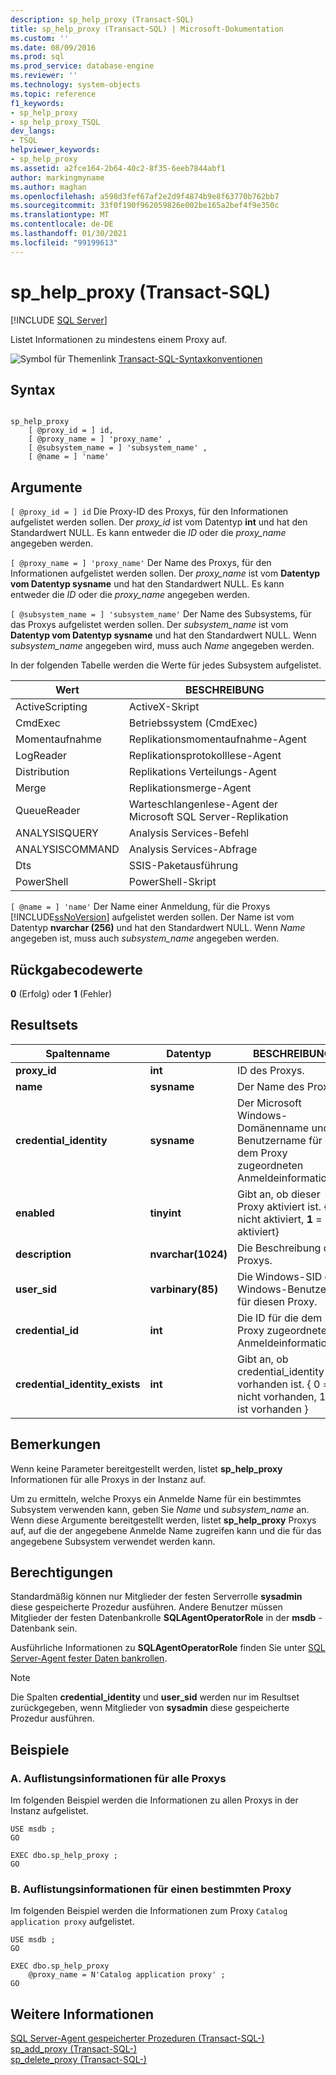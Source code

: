 ```yaml
---
description: sp_help_proxy (Transact-SQL)
title: sp_help_proxy (Transact-SQL) | Microsoft-Dokumentation
ms.custom: ''
ms.date: 08/09/2016
ms.prod: sql
ms.prod_service: database-engine
ms.reviewer: ''
ms.technology: system-objects
ms.topic: reference
f1_keywords:
- sp_help_proxy
- sp_help_proxy_TSQL
dev_langs:
- TSQL
helpviewer_keywords:
- sp_help_proxy
ms.assetid: a2fce164-2b64-40c2-8f35-6eeb7844abf1
author: markingmyname
ms.author: maghan
ms.openlocfilehash: a598d3fef67af2e2d9f4874b9e8f63770b762bb7
ms.sourcegitcommit: 33f0f190f962059826e002be165a2bef4f9e350c
ms.translationtype: MT
ms.contentlocale: de-DE
ms.lasthandoff: 01/30/2021
ms.locfileid: "99199613"
---
```

# <a name="sp_help_proxy-transact-sql"></a>sp_help_proxy (Transact-SQL)
[!INCLUDE [SQL Server](../../includes/applies-to-version/sqlserver.md)]

  Listet Informationen zu mindestens einem Proxy auf.  
  
 ![Symbol für Themenlink](../../database-engine/configure-windows/media/topic-link.gif "Symbol für Themenlink") [Transact-SQL-Syntaxkonventionen](../../t-sql/language-elements/transact-sql-syntax-conventions-transact-sql.md)  
  
## <a name="syntax"></a>Syntax  
  
```  
  
sp_help_proxy   
    [ @proxy_id = ] id,  
    [ @proxy_name = ] 'proxy_name' ,  
    [ @subsystem_name = ] 'subsystem_name' ,  
    [ @name = ] 'name'  
```  
  
## <a name="arguments"></a>Argumente  
`[ @proxy_id = ] id` Die Proxy-ID des Proxys, für den Informationen aufgelistet werden sollen. Der *proxy_id* ist vom Datentyp **int** und hat den Standardwert NULL. Es kann entweder die *ID* oder die *proxy_name* angegeben werden.  
  
`[ @proxy_name = ] 'proxy_name'` Der Name des Proxys, für den Informationen aufgelistet werden sollen. Der *proxy_name* ist vom **Datentyp vom Datentyp sysname** und hat den Standardwert NULL. Es kann entweder die *ID* oder die *proxy_name* angegeben werden.  
  
`[ @subsystem_name = ] 'subsystem_name'` Der Name des Subsystems, für das Proxys aufgelistet werden sollen. Der *subsystem_name* ist vom **Datentyp vom Datentyp sysname** und hat den Standardwert NULL. Wenn *subsystem_name* angegeben wird, muss auch *Name* angegeben werden.  
  
 In der folgenden Tabelle werden die Werte für jedes Subsystem aufgelistet.  
  
|Wert|BESCHREIBUNG|  
|-----------|-----------------|  
|ActiveScripting|ActiveX-Skript|  
|CmdExec|Betriebssystem (CmdExec)|  
|Momentaufnahme|Replikationsmomentaufnahme-Agent|  
|LogReader|Replikationsprotokolllese-Agent|  
|Distribution|Replikations Verteilungs-Agent|  
|Merge|Replikationsmerge-Agent|  
|QueueReader|Warteschlangenlese-Agent der Microsoft SQL Server-Replikation|  
|ANALYSISQUERY|Analysis Services-Befehl|  
|ANALYSISCOMMAND|Analysis Services-Abfrage|  
|Dts|SSIS-Paketausführung|  
|PowerShell|PowerShell-Skript|  
  
`[ @name = ] 'name'` Der Name einer Anmeldung, für die Proxys [!INCLUDE[ssNoVersion](../../includes/ssnoversion-md.md)] aufgelistet werden sollen. Der Name ist vom Datentyp **nvarchar (256)** und hat den Standardwert NULL. Wenn *Name* angegeben ist, muss auch *subsystem_name* angegeben werden.  
  
## <a name="return-code-values"></a>Rückgabecodewerte  
 **0** (Erfolg) oder **1** (Fehler)  
  
## <a name="result-sets"></a>Resultsets  
  
|Spaltenname|Datentyp|BESCHREIBUNG|  
|-----------------|---------------|-----------------|  
|**proxy_id**|**int**|ID des Proxys.|  
|**name**|**sysname**|Der Name des Proxys.|  
|**credential_identity**|**sysname**|Der Microsoft Windows-Domänenname und -Benutzername für die dem Proxy zugeordneten Anmeldeinformationen.|  
|**enabled**|**tinyint**|Gibt an, ob dieser Proxy aktiviert ist. { **0** = nicht aktiviert, **1** = aktiviert}|  
|**description**|**nvarchar(1024)**|Die Beschreibung des Proxys.|  
|**user_sid**|**varbinary(85)**|Die Windows-SID des Windows-Benutzers für diesen Proxy.|  
|**credential_id**|**int**|Die ID für die dem Proxy zugeordneten Anmeldeinformationen.|  
|**credential_identity_exists**|**int**|Gibt an, ob credential_identity vorhanden ist. { 0 = ist nicht vorhanden, 1 = ist vorhanden }|  
  
## <a name="remarks"></a>Bemerkungen  
 Wenn keine Parameter bereitgestellt werden, listet **sp_help_proxy** Informationen für alle Proxys in der Instanz auf.  
  
 Um zu ermitteln, welche Proxys ein Anmelde Name für ein bestimmtes Subsystem verwenden kann, geben Sie *Name* und *subsystem_name* an. Wenn diese Argumente bereitgestellt werden, listet **sp_help_proxy** Proxys auf, auf die der angegebene Anmelde Name zugreifen kann und die für das angegebene Subsystem verwendet werden kann.  
  
## <a name="permissions"></a>Berechtigungen  
 Standardmäßig können nur Mitglieder der festen Serverrolle **sysadmin** diese gespeicherte Prozedur ausführen. Andere Benutzer müssen Mitglieder der festen Datenbankrolle **SQLAgentOperatorRole** in der **msdb** -Datenbank sein.  
  
 Ausführliche Informationen zu **SQLAgentOperatorRole** finden Sie unter [SQL Server-Agent fester Daten bankrollen](../../ssms/agent/sql-server-agent-fixed-database-roles.md).  
  
> [!NOTE]  
>  Die Spalten **credential_identity** und **user_sid** werden nur im Resultset zurückgegeben, wenn Mitglieder von **sysadmin** diese gespeicherte Prozedur ausführen.  
  
## <a name="examples"></a>Beispiele  
  
### <a name="a-listing-information-for-all-proxies"></a>A. Auflistungsinformationen für alle Proxys  
 Im folgenden Beispiel werden die Informationen zu allen Proxys in der Instanz aufgelistet.  
  
```  
USE msdb ;  
GO  
  
EXEC dbo.sp_help_proxy ;  
GO  
```  
  
### <a name="b-listing-information-for-a-specific-proxy"></a>B. Auflistungsinformationen für einen bestimmten Proxy  
 Im folgenden Beispiel werden die Informationen zum Proxy `Catalog application proxy` aufgelistet.  
  
```  
USE msdb ;  
GO  
  
EXEC dbo.sp_help_proxy  
    @proxy_name = N'Catalog application proxy' ;  
GO  
```  
  
## <a name="see-also"></a>Weitere Informationen  
 [SQL Server-Agent gespeicherter Prozeduren &#40;Transact-SQL-&#41;](../../relational-databases/system-stored-procedures/sql-server-agent-stored-procedures-transact-sql.md)   
 [sp_add_proxy &#40;Transact-SQL-&#41;](../../relational-databases/system-stored-procedures/sp-add-proxy-transact-sql.md)   
 [sp_delete_proxy &#40;Transact-SQL-&#41;](../../relational-databases/system-stored-procedures/sp-delete-proxy-transact-sql.md)  
  
  
